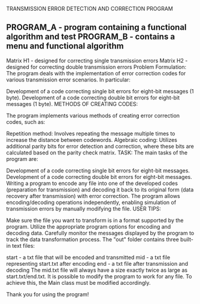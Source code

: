 TRANSMISSION ERROR DETECTION AND CORRECTION PROGRAM

PROGRAM_A - program containing a functional algorithm and test
PROGRAM_B - contains a menu and functional algorithm
---------------------------------------------------------------------------------------------------------------------
Matrix H1 - designed for correcting single transmission errors
Matrix H2 - designed for correcting double transmission errors
Problem Formulation:
The program deals with the implementation of error correction codes for various transmission error scenarios. In particular:

Development of a code correcting single bit errors for eight-bit messages (1 byte).
Development of a code correcting double bit errors for eight-bit messages (1 byte).
METHODS OF CREATING CODES:

The program implements various methods of creating error correction codes, such as:

Repetition method: Involves repeating the message multiple times to increase the distance between codewords.
Algebraic coding: Utilizes additional parity bits for error detection and correction, where these bits are calculated based on the parity check matrix.
TASK:
The main tasks of the program are:

Development of a code correcting single bit errors for eight-bit messages.
Development of a code correcting double bit errors for eight-bit messages.
Writing a program to encode any file into one of the developed codes (preparation for transmission) and decoding it back to its original form (data recovery after transmission) with error correction. The program allows encoding/decoding operations independently, enabling simulation of transmission errors by manually modifying the file.
USER TIPS:

Make sure the file you want to transform is in a format supported by the program.
Utilize the appropriate program options for encoding and decoding data.
Carefully monitor the messages displayed by the program to track the data transformation process.
The "out" folder contains three built-in text files:

start - a txt file that will be encoded and transmitted
mid - a txt file representing start.txt after encoding
end - a txt file after transmission and decoding
The mid.txt file will always have a size exactly twice as large as start.txt/end.txt.
It is possible to modify the program to work for any file. To achieve this, the Main class must be modified accordingly.

Thank you for using the program!
